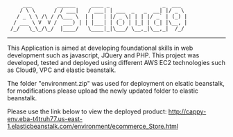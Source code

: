          ___        ______     ____ _                 _  ___  
        / \ \      / / ___|   / ___| | ___  _   _  __| |/ _ \ 
       / _ \ \ /\ / /\___ \  | |   | |/ _ \| | | |/ _` | (_) |
      / ___ \ V  V /  ___) | | |___| | (_) | |_| | (_| |\__, |
     /_/   \_\_/\_/  |____/   \____|_|\___/ \__,_|\__,_|  /_/ 
 ----------------------------------------------------------------- 


This Application is aimed at developing foundational skills in web development such as javascript, JQuery and PHP. This project was developed, tested and deployed using different AWS EC2 technologies such as Cloud9, VPC and elastic beanstalk.

The folder "environment.zip" was used for deployment on elsatic beanstalk, for modifications please upload the newly updated folder to elastic beanstalk.

Please use the link below to view the deployed product: http://cappy-env.eba-t4truh77.us-east-1.elasticbeanstalk.com/environment/ecommerce_Store.html
